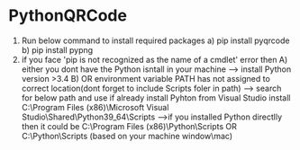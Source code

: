 # PythonQRCode

1. Run below command to install required packages
    a) pip install pyqrcode
    b) pip install pypng
2. if you face 'pip is not recognized as the name of a cmdlet' error
then 
A) either you dont have the Python isntall in your machine
        --> install Python version >3.4
B) OR environment variable PATH has not assigned to correct location(dont forget to include Scripts foler in path)
        --> search for below path and use if already install Pyhton from Visual Studio install
            C:\Program Files (x86)\Microsoft Visual Studio\Shared\Python39_64\Scripts
        -->if you installed Python directlly then it could be 
        C:\Program Files (x86)\Python\Scripts OR C:\Python\Scripts (based on your machine window\mac)
